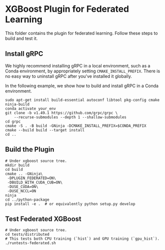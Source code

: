 XGBoost Plugin for Federated Learning
=====================================

This folder contains the plugin for federated learning. Follow these steps to build and test it.

Install gRPC
------------
We highly recommend installing gRPC in a local environment, such as a Conda environment,
by appropriately setting `CMAKE_INSTALL_PREFIX`.
There is no easy way to uninstall gRPC after you've installed it globally.

In the following example, we show how to build and install gRPC in a Conda environment.
```shell
sudo apt-get install build-essential autoconf libtool pkg-config cmake ninja-build
conda activate your_env
git clone -b v1.49.1 https://github.com/grpc/grpc \
    --recurse-submodules --depth 1 --shallow-submodules
cd grpc
cmake -S . -B build -GNinja -DCMAKE_INSTALL_PREFIX=$CONDA_PREFIX
cmake --build build --target install
cd ..
```

Build the Plugin
----------------
```shell
# Under xgboost source tree.
mkdir build
cd build
cmake .. -GNinja\
 -DPLUGIN_FEDERATED=ON\
 -DBUILD_WITH_CUDA_CUB=ON\
 -DUSE_CUDA=ON\
 -DUSE_NCCL=ON
ninja
cd ../python-package
pip install -e .  # or equivalently python setup.py develop
```

Test Federated XGBoost
----------------------
```shell
# Under xgboost source tree.
cd tests/distributed
# This tests both CPU training (`hist`) and GPU training (`gpu_hist`).
./runtests-federated.sh
```
